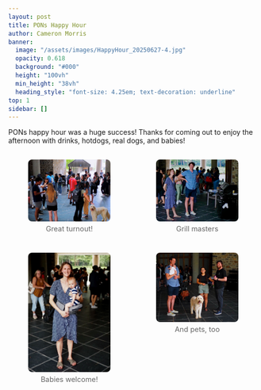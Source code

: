 ```yaml
---
layout: post
title: PONs Happy Hour
author: Cameron Morris
banner:
  image: "/assets/images/HappyHour_20250627-4.jpg"
  opacity: 0.618
  background: "#000"
  height: "100vh"
  min_height: "38vh"
  heading_style: "font-size: 4.25em; text-decoration: underline"
top: 1
sidebar: []
---
```

PONs happy hour was a huge success! Thanks for coming out to enjoy the afternoon with drinks, hotdogs, real dogs, and babies!

<style>
  .post-gallery {
    display: grid;
    grid-template-columns: repeat(2, 1fr); /* 2 columns */
    gap: 12px;
    margin: 1rem 0;
  }
  .post-gallery img {
    width: 100%;
    height: auto;
    display: block;
    border-radius: 8px; /* optional rounded corners */
  }
  .post-gallery figcaption {
    font-size: 0.9rem;
    color: #666;
    text-align: center;
    margin-top: 6px;
  }
</style>

<div class="post-gallery">
  <figure>
    <img src="/assets/images/HappyHour_20250627-4.jpg" alt="Happy Hour 2">
    <figcaption>Great turnout!</figcaption>
  </figure>
  <figure>
    <img src="/assets/images/HappyHour_20250627-1.jpg" alt="Happy Hour 1">
    <figcaption>Grill masters</figcaption>
  </figure>
  <figure>
    <img src="/assets/images/HappyHour_20250627-3.jpg" alt="Happy Hour 1">
    <figcaption>Babies welcome!</figcaption>
  </figure>
  <figure>
    <img src="/assets/images/HappyHour_20250627-2.jpg" alt="Happy Hour 1">
    <figcaption>And pets, too</figcaption>
  </figure>